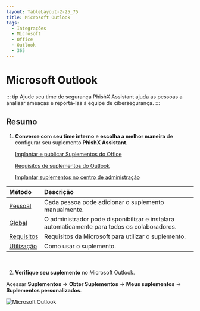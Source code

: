 ```yaml
---
layout: TableLayout-2-25_75
title: Microsoft Outlook
tags:
  - Integrações
  - Microsoft
  - Office
  - Outlook
  - 365
---
```

# Microsoft Outlook

::: tip Ajude seu time de segurança
PhishX Assistant ajuda as pessoas a analisar ameaças e reportá-las à equipe de cibersegurança.
:::

## Resumo

1. **Converse com seu time interno** e **escolha a melhor maneira** de configurar seu suplemento **PhishX Assistant**.

   [Implantar e publicar Suplementos do Office](https://docs.microsoft.com/pt-br/office/dev/add-ins/publish/publish)

   [Requisitos de suplementos do Outlook](https://docs.microsoft.com/pt-br/office/dev/add-ins/outlook/add-in-requirements)

   [Implantar suplementos no centro de administração](https://docs.microsoft.com/pt-br/microsoft-365/admin/manage/manage-deployment-of-add-ins?view=o365-worldwide)

| Método | Descrição |
| :--- | :--- |
| [Pessoal](single/) | Cada pessoa pode adicionar o suplemento manualmente. |
| [Global](global/) | O administrador pode disponibilizar e instalara automaticamente para todos os colaboradores. |
| [Requisitos](requirements/) | Requisitos da Microsoft para utilizar o suplemento. |
| [Utilização](user/) | Como usar o suplemento. |
<br>

2. **Verifique seu suplemento** no Microsoft Outlook.

  Acessar **Suplementos** -> **Obter Suplementos** -> **Meus suplementos** -> **Suplementos personalizados**.

  ![Microsoft Outlook](https://cdn.phishx.io/phishx-docs/images/assistant_microsoft_01.png)